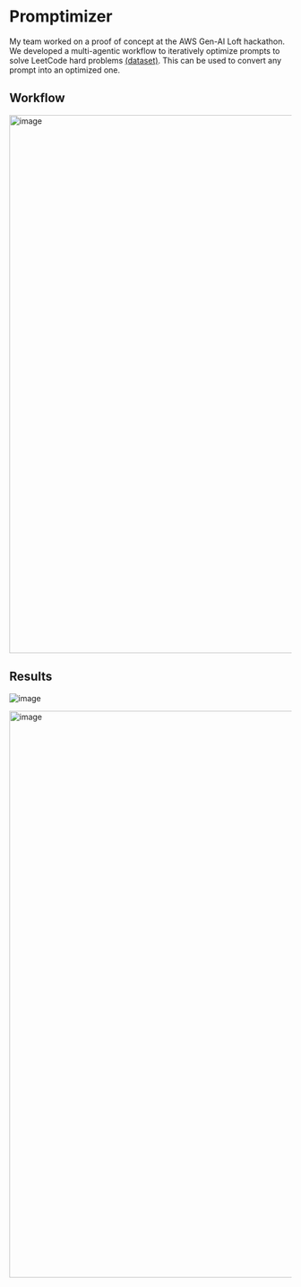 # Promptimizer
My team worked on a proof of concept at the AWS Gen-AI Loft hackathon. We developed a multi-agentic workflow to iteratively optimize prompts to solve LeetCode hard problems [(dataset)](https://www.kaggle.com/datasets/akshatsharma0610/leetcode-all-hard-problems-dataset). This can be used to convert any prompt into an optimized one. 

## Workflow
<img width="960" alt="image" src="https://github.com/user-attachments/assets/f450fdf1-ba6b-4be2-9a90-6ce7ded84579">

## Results
![image](https://github.com/user-attachments/assets/f5cb08a8-609b-4fcd-b09b-bf7c3732fe6e)

<img width="1011" alt="image" src="https://github.com/user-attachments/assets/e4df75b2-90da-4942-bbeb-d1b1b186a63f">
